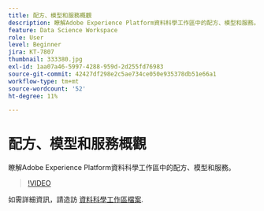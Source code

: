 ```yaml
---
title: 配方、模型和服務概觀
description: 瞭解Adobe Experience Platform資料科學工作區中的配方、模型和服務。
feature: Data Science Workspace
role: User
level: Beginner
jira: KT-7807
thumbnail: 333380.jpg
exl-id: 1aa07a46-5997-4288-959d-2d255fd76983
source-git-commit: 42427df298e2c5ae734ce050e935378db51e66a1
workflow-type: tm+mt
source-wordcount: '52'
ht-degree: 11%

---
```


# 配方、模型和服務概觀

瞭解Adobe Experience Platform資料科學工作區中的配方、模型和服務。

>[!VIDEO](https://video.tv.adobe.com/v/333380?quality=12&learn=on)

如需詳細資訊，請造訪 [資料科學工作區檔案](https://experienceleague.adobe.com/docs/experience-platform/data-science-workspace/home.html?lang=zh-Hant).
